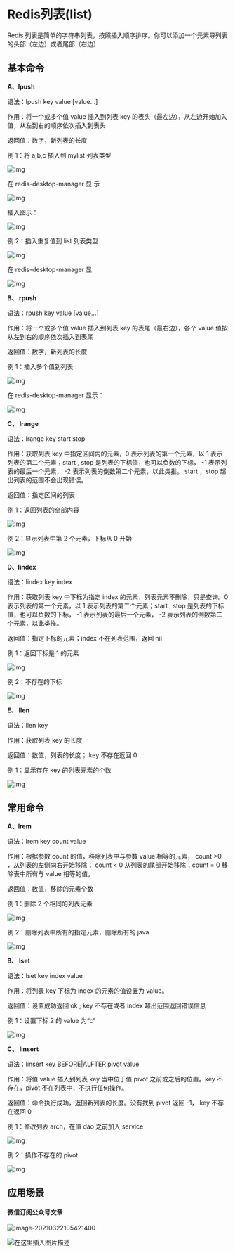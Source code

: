 # Redis列表(list)

Redis 列表是简单的字符串列表，按照插入顺序排序。你可以添加一个元素导列表的头部（左边）或者尾部（右边）

## 基本命令

**A、lpush**

语法：lpush key value [value…]

作用：将一个或多个值 value 插入到列表 key 的表头（最左边），从左边开始加入值，从左到右的顺序依次插入到表头

返回值：数字，新列表的长度

例 1：将 a,b,c 插入到 mylist 列表类型

![img](3.3list类型.assets/1560690160@403745ac2d18c9eaef452719a44d8f42.png)

在 redis-desktop-manager 显 示

![img](3.3list类型.assets/1560690213@f6f3a27339dfe447e3ff00910b8a78e4.png)

插入图示：

![img](3.3list类型.assets/1560690245@2bb76e61c7006f2b096f60b4c18df61c.png)

例 2：插入重复值到 list 列表类型

![img](3.3list类型.assets/1560690481@127fea718edeb556a59c0e8e63963f74.png)

在 redis-desktop-manager 显

![img](3.3list类型.assets/1560690500@76da8d38c4a2d7b659ffe688cb53016d.png)

**B、 rpush**

语法：rpush key value [value…]

作用：将一个或多个值 value 插入到列表 key 的表尾（最右边），各个 value 值按从左到右的顺序依次插入到表尾

返回值：数字，新列表的长度

例 1：插入多个值到列表

![img](3.3list类型.assets/1560690550@b1082a91b0a538fc470a6f035fd1ffda.png)

在 redis-desktop-manager 显示：

![img](3.3list类型.assets/1560690578@cadd356034ab77d4704af6486134defc.png)

**C、 lrange**

语法：lrange key start stop

作用：获取列表 key 中指定区间内的元素，0 表示列表的第一个元素，以 1 表示列表的第二个元素；start , stop 是列表的下标值，也可以负数的下标， -1 表示列表的最后一个元素， -2 表示列表的倒数第二个元素，以此类推。 start ，stop 超出列表的范围不会出现错误。

返回值：指定区间的列表

例 1：返回列表的全部内容

![img](3.3list类型.assets/1560690621@b49623f58fd107235d074ee1c0171a88.png)

例 2：显示列表中第 2 个元素，下标从 0 开始

![img](3.3list类型.assets/1560690651@62b050281f5ad1b0893b3b5318be0f8b.png)

**D、lindex**

语法：lindex key index

作用：获取列表 key 中下标为指定 index 的元素，列表元素不删除，只是查询。0 表示列表的第一个元素，以 1 表示列表的第二个元素；start , stop 是列表的下标值，也可以负数的下标， -1 表示列表的最后一个元素， -2 表示列表的倒数第二个元素，以此类推。

返回值：指定下标的元素；index 不在列表范围，返回 nil

例 1：返回下标是 1 的元素

![img](3.3list类型.assets/1560690687@1e44bb97e2bbf8590bd74b92d78bc351.png)

例 2：不存在的下标

![img](3.3list类型.assets/1560690753@15c745e8b620037ac817e1b74a76510e.png)

**E、 llen**

语法：llen key

作用：获取列表 key 的长度

返回值：数值，列表的长度； key 不存在返回 0

例 1：显示存在 key 的列表元素的个数

![img](3.3list类型.assets/1560690849@2c70530e14d14eaa4232b53e987b9bbb.png)

## 常用命令

**A、lrem**

语法：lrem key count value

作用：根据参数 count 的值，移除列表中与参数 value 相等的元素， count >0 ，从列表的左侧向右开始移除； count < 0 从列表的尾部开始移除；count = 0 移除表中所有与 value 相等的值。

返回值：数值，移除的元素个数

例 1：删除 2 个相同的列表元素

![img](3.3list类型.assets/1560690929@c084853488b1cda64d075eca48145dce.png)

例 2：删除列表中所有的指定元素，删除所有的 java

![img](3.3list类型.assets/1560690971@447816ad21dbaa166aceeddeff8e1f11.png)

**B、 lset**

语法：lset key index value

作用：将列表 key 下标为 index 的元素的值设置为 value。

返回值：设置成功返回 ok ; key 不存在或者 index 超出范围返回错误信息

例 1：设置下标 2 的 value 为“c”

![img](3.3list类型.assets/1560691038@d98c5fb361c4ac3f6996c4bf76f70625.png)

**C、 linsert**

语法：linsert key BEFORE|ALFTER pivot value

作用：将值 value 插入到列表 key 当中位于值 pivot 之前或之后的位置。key 不存在，pivot 不在列表中，不执行任何操作。

返回值：命令执行成功，返回新列表的长度。没有找到 pivot 返回 -1， key 不存在返回 0

例 1：修改列表 arch，在值 dao 之前加入 service

![img](3.3list类型.assets/1560691089@6940c30e8e9fb6960403788e32048bfc.png)

例 2：操作不存在的 pivot

![img](3.3list类型.assets/1560691119@4530fe92f211666cbe9a05abc1755c15.png) 



## 应用场景

#### 微信订阅公众号文章

![image-20210322105421400](3.3list类型.assets/image-20210322105421400.png)

![在这里插入图片描述](3.3list类型.assets/20210203150938551.png)